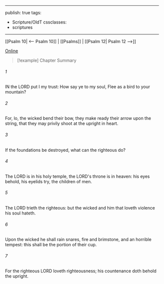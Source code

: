 

---
publish: true
tags:
  - Scripture/OldT
cssclasses:
  - scriptures
---
[[Psalm 10| <-- Psalm 10]] | [[Psalms]] | [[Psalm 12| Psalm 12 -->]]

[Online](https://churchofjesuschrist.org/study/scriptures/ot/ps/11?lang=eng)

>[!example] Chapter Summary
>
###### 1
IN the LORD put I my trust: How say ye to my soul, Flee as a bird to your mountain?
###### 2
For, lo, the wicked bend their bow, they make ready their arrow upon the string, that they may privily shoot at the upright in heart.
###### 3
If the foundations be destroyed, what can the righteous do?
###### 4
The LORD is in his holy temple, the LORD's throne is in heaven: his eyes behold, his eyelids try, the children of men.
###### 5
The LORD trieth the righteous: but the wicked and him that loveth violence his soul hateth.
###### 6
Upon the wicked he shall rain snares, fire and brimstone, and an horrible tempest: this shall be the portion of their cup.
###### 7
For the righteous LORD loveth righteousness; his countenance doth behold the upright.




